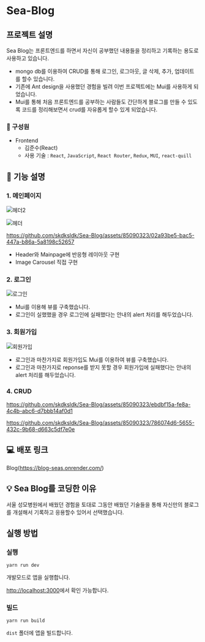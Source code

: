 # Sea-Blog

## 프로젝트 설명
Sea Blog는 프론트엔드를 하면서 자신이 공부했던 내용들을 정리하고 기록하는 용도로 사용하고 있습니다.
- mongo db를 이용하여 CRUD를 통해 로그인, 로그아웃, 글 삭제, 추가, 업데이트를 할수 있습니다.
- 기존에 Ant design을 사용했던 경험을 빌려 이번 프로젝트에는 Mui를 사용하게 되었습니다.
- Mui를 통해 처음 프론트엔드를 공부하는 사람들도 간단하게 블로그를 만들 수 있도록 코드를 정리해보면서 crud를 자유롭게 할수 있게 되었습니다.

### 🏃 구성원
- Frontend<br/>
  - 김준수(React)
  - 사용 기술 : `React`, `JavaScript`, `React Router`, `Redux`, `MUI`, `react-quill`
 
## 🔎 기능 설명

### 1. 메인페이지

![헤더2](https://github.com/skdksldk/Sea-Blog/assets/85090323/dd34abcf-b616-4044-90f1-0730f493cb6a)

![헤더](https://github.com/skdksldk/Sea-Blog/assets/85090323/f2c85d13-00aa-48dc-9459-6b6857847f5f)

https://github.com/skdksldk/Sea-Blog/assets/85090323/02a93be5-bac5-447a-b86a-5a8198c52657

- Header와 Mainpage에 반응형 레이아웃 구현
- Image Carousel 직접 구현

### 2. 로그인

![로그인](https://github.com/skdksldk/Sea-Blog/assets/85090323/1e716764-9263-4a62-ab3f-4b2cd8ad7eec)

- Mui를 이용해 뷰를 구축했습니다.
- 로그인이 실했했을 경우 로그인에 실패했다는 안내의 alert 처리를 해두었습니다.

### 3. 회원가입

![회원가입](https://github.com/skdksldk/Sea-Blog/assets/85090323/535a4c4f-b4c8-4e5b-9eb1-8a065112fe81)


- 로그인과 마찬가지로 회원가입도 Mui를 이용하여 뷰를 구축했습니다.
- 로그인과 마찬가지로 reponse를 받지 못할 경우 회원가입에 실패했다는 안내의 alert 처리를 해두었습니다.

### 4. CRUD

https://github.com/skdksldk/Sea-Blog/assets/85090323/ebdbf15a-fe8a-4c4b-abc6-d7bbb14af0d1

https://github.com/skdksldk/Sea-Blog/assets/85090323/786074d6-5655-432c-9b68-d663c5df7e0e

## 💻 배포 링크

Blog(https://blog-seas.onrender.com/)


## 💡 Sea Blog를 코딩한 이유

서울 성모병원에서 배웠던 경험을 토대로 그동안 배웠던 기술들을 통해 자신만의 블로그를 개설해서 기록하고 응용할수 있어서 선택했습니다.

## 실행 방법

### 실행
`yarn run dev`

개발모드로 앱을 실행합니다.

[http://localhost:3000](http://localhost:3000)에서 확인 가능합니다.

### 빌드
`yarn run build`

`dist` 폴더에 앱을 빌드합니다.
